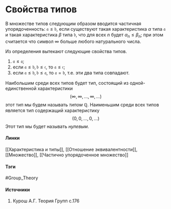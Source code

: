# Свойства типов
В множестве типов следующим образом вводится частичная упорядоченность: $\mathfrak{a}\leq\mathfrak{b}$, если существуют такая характеристика $\alpha$ типа $\mathfrak{a}$ и такая характеристика $\beta$ типа $\mathfrak{b}$, что для всех $n$ будет $\alpha_{n}\leq\beta_{n}$; при этом считается что символ $\infty$ больше любого натурального числа.

Из определения вытекают следующие свойства типов.
1. $\mathfrak{a}\leq\mathfrak{a}$;
2. если $\mathfrak{a}\leq\mathfrak{b},\mathfrak{b}\leq\mathfrak{c}$, то $\mathfrak{a}\leq\mathfrak{c}$;
3. если $\mathfrak{a}\leq\mathfrak{b},\mathfrak{b}\leq\mathfrak{a}$, то $\mathfrak{a}=\mathfrak{b}$, т.е. эти два типа совпадают.

Наибольшим среди всех типов будет тип, состоящий из одной-единственной характеристики
$$
(\infty,\infty,\dots,\infty,\dots)
$$
этот тип мы будем называть *типом $\mathbb{Q}$*.
Наименьшим среди всех типов является тип содержащий характеристику
$$
(0,0,\dots,0,\dots)
$$
Этот тип мы будет называть *нулевым.*
#### Линки
 [[Характеристика и типы]],
 [[Отношение эквивалентности]],
 [[Множество]],
 [[Частично упорядоченное множество]]
#### Тэги
 #Group_Theory 
#### Источники
 1. Курош А.Г. Теория Групп с.176